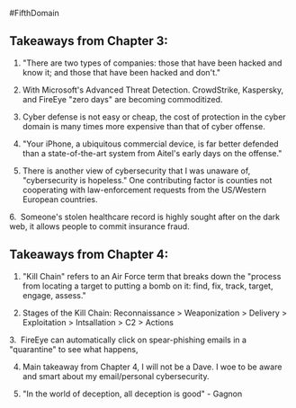#FifthDomain  
## Takeaways from Chapter 3:

1. "There are two types of companies: those that have been hacked and know it; and those that have been hacked and don't."

2. With Microsoft's Advanced Threat Detection. CrowdStrike, Kaspersky, and FireEye "zero days" are becoming commoditized.

3. Cyber defense is not easy or cheap, the cost of protection in the cyber domain is many times more expensive than that of cyber offense.

4. "Your iPhone, a ubiquitous commercial device, is far better defended than a state-of-the-art system from Aitel's early days on the offense."

5. There is another view of cybersecurity that I was unaware of, "cybersecurity is hopeless." One contributing factor is counties not cooperating with law-enforcement requests from the US/Western European countries.

6.  Someone's stolen healthcare record is highly sought after on the dark web, it allows people to commit insurance fraud.

## Takeaways from Chapter 4:

1. "Kill Chain" refers to an Air Force term that breaks down the "process from locating a target to putting a bomb on it: find, fix, track, target, engage, assess."

2. Stages of the Kill Chain: Reconnaissance > Weaponization > Delivery > Exploitation > Intsallation > C2 > Actions

3.  FireEye can automatically click on spear-phishing emails in a "quarantine" to see what happens, 

4. Main takeaway from Chapter 4, I will not be a Dave. I woe to be aware and smart about my email/personal cybersecurity.

5. "In the world of deception, all deception is good" - Gagnon